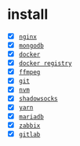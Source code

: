 # install

- [x] [`nginx`](https://github.com/hom/install/blob/master/install/nginx.md)
- [x] [`mongodb`](https://github.com/hom/install/blob/master/install/mongodb.md)
- [x] [`docker`](https://github.com/hom/install/blob/master/install/docker.md)
- [x] [`docker registry`](https://github.com/hom/install/blob/master/install/docker-registry.md)
- [x] [`ffmpeg`](https://github.com/hom/install/blob/master/install/ffmpeg.md)
- [x] [`git`](https://github.com/hom/install/blob/master/install/git.md)
- [x] [`nvm`](https://github.com/hom/install/blob/master/install/nvm.md)
- [x] [`shadowsocks`](https://github.com/hom/install/blob/master/install/shadowsocks.md)
- [x] [`yarn`](https://github.com/hom/install/blob/master/install/yarn.md)
- [x] [`mariadb`](https://github.com/hom/install/blob/master/install/mariadb.md)
- [x] [`zabbix`](https://github.com/hom/install/blob/master/install/zabbix.md)
- [x] [`gitlab`](https://github.com/hom/install/blob/master/install/gitlab.md)
